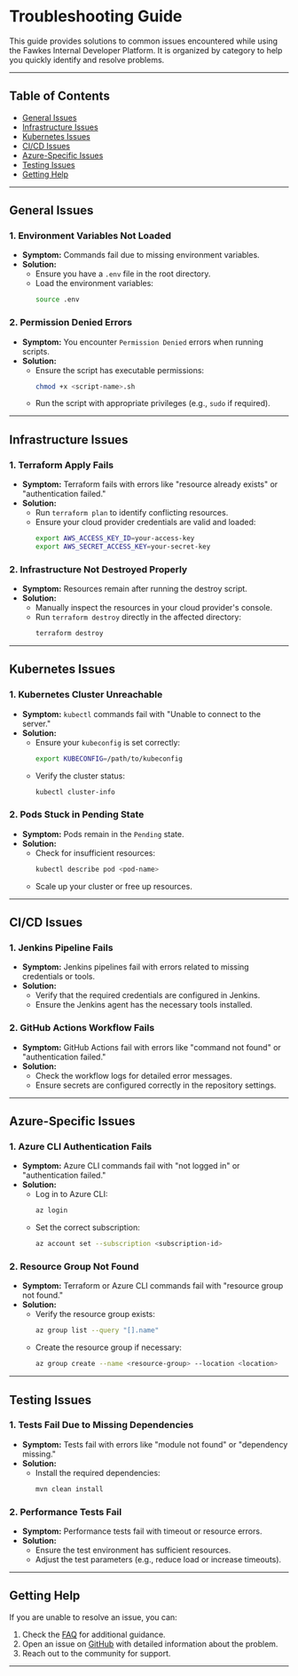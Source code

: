 # Troubleshooting Guide

This guide provides solutions to common issues encountered while using the Fawkes Internal Developer Platform. It is organized by category to help you quickly identify and resolve problems.

---

## Table of Contents

- [General Issues](#general-issues)
- [Infrastructure Issues](#infrastructure-issues)
- [Kubernetes Issues](#kubernetes-issues)
- [CI/CD Issues](#cicd-issues)
- [Azure-Specific Issues](#azure-specific-issues)
- [Testing Issues](#testing-issues)
- [Getting Help](#getting-help)

---

## General Issues

### 1. **Environment Variables Not Loaded**
- **Symptom:** Commands fail due to missing environment variables.
- **Solution:**
  - Ensure you have a `.env` file in the root directory.
  - Load the environment variables:
    ```sh
    source .env
    ```

### 2. **Permission Denied Errors**
- **Symptom:** You encounter `Permission Denied` errors when running scripts.
- **Solution:**
  - Ensure the script has executable permissions:
    ```sh
    chmod +x <script-name>.sh
    ```
  - Run the script with appropriate privileges (e.g., `sudo` if required).

---

## Infrastructure Issues

### 1. **Terraform Apply Fails**
- **Symptom:** Terraform fails with errors like "resource already exists" or "authentication failed."
- **Solution:**
  - Run `terraform plan` to identify conflicting resources.
  - Ensure your cloud provider credentials are valid and loaded:
    ```sh
    export AWS_ACCESS_KEY_ID=your-access-key
    export AWS_SECRET_ACCESS_KEY=your-secret-key
    ```

### 2. **Infrastructure Not Destroyed Properly**
- **Symptom:** Resources remain after running the destroy script.
- **Solution:**
  - Manually inspect the resources in your cloud provider's console.
  - Run `terraform destroy` directly in the affected directory:
    ```sh
    terraform destroy
    ```

---

## Kubernetes Issues

### 1. **Kubernetes Cluster Unreachable**
- **Symptom:** `kubectl` commands fail with "Unable to connect to the server."
- **Solution:**
  - Ensure your `kubeconfig` is set correctly:
    ```sh
    export KUBECONFIG=/path/to/kubeconfig
    ```
  - Verify the cluster status:
    ```sh
    kubectl cluster-info
    ```

### 2. **Pods Stuck in Pending State**
- **Symptom:** Pods remain in the `Pending` state.
- **Solution:**
  - Check for insufficient resources:
    ```sh
    kubectl describe pod <pod-name>
    ```
  - Scale up your cluster or free up resources.

---

## CI/CD Issues

### 1. **Jenkins Pipeline Fails**
- **Symptom:** Jenkins pipelines fail with errors related to missing credentials or tools.
- **Solution:**
  - Verify that the required credentials are configured in Jenkins.
  - Ensure the Jenkins agent has the necessary tools installed.

### 2. **GitHub Actions Workflow Fails**
- **Symptom:** GitHub Actions fail with errors like "command not found" or "authentication failed."
- **Solution:**
  - Check the workflow logs for detailed error messages.
  - Ensure secrets are configured correctly in the repository settings.

---

## Azure-Specific Issues

### 1. **Azure CLI Authentication Fails**
- **Symptom:** Azure CLI commands fail with "not logged in" or "authentication failed."
- **Solution:**
  - Log in to Azure CLI:
    ```sh
    az login
    ```
  - Set the correct subscription:
    ```sh
    az account set --subscription <subscription-id>
    ```

### 2. **Resource Group Not Found**
- **Symptom:** Terraform or Azure CLI commands fail with "resource group not found."
- **Solution:**
  - Verify the resource group exists:
    ```sh
    az group list --query "[].name"
    ```
  - Create the resource group if necessary:
    ```sh
    az group create --name <resource-group> --location <location>
    ```

---

## Testing Issues

### 1. **Tests Fail Due to Missing Dependencies**
- **Symptom:** Tests fail with errors like "module not found" or "dependency missing."
- **Solution:**
  - Install the required dependencies:
    ```sh
    mvn clean install
    ```

### 2. **Performance Tests Fail**
- **Symptom:** Performance tests fail with timeout or resource errors.
- **Solution:**
  - Ensure the test environment has sufficient resources.
  - Adjust the test parameters (e.g., reduce load or increase timeouts).

---

## Getting Help

If you are unable to resolve an issue, you can:

1. Check the [FAQ](faq.md) for additional guidance.
2. Open an issue on [GitHub](https://github.com/paruff/fawkes/issues) with detailed information about the problem.
3. Reach out to the community for support.

---